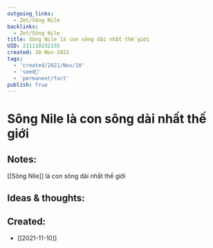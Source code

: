 ```yaml
---
outgoing_links:
  - Zet/Sông Nile
backlinks:
  - Zet/Sông Nile
title: Sông Nile là con sông dài nhất thế giới
UID: 211110232155
created: 10-Nov-2021
tags:
  - 'created/2021/Nov/10'
  - 'seed🥜'
  - 'permanent/fact'
publish: True
---
```

# Sông Nile là con sông dài nhất thế giới

## Notes:
[[Sông Nile]] là con sông dài nhất thế giới

## Ideas & thoughts:



## Created:
- [[2021-11-10]]
